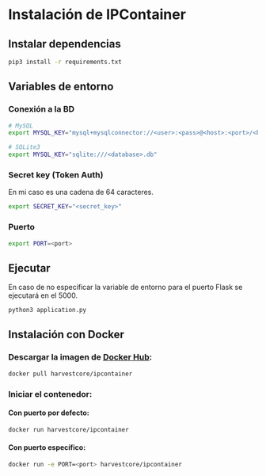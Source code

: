 # Instalación de IPContainer

## Instalar dependencias

```bash
pip3 install -r requirements.txt
```





## Variables de entorno

### Conexión a la BD

```bash
# MySQL
export MYSQL_KEY="mysql+mysqlconnector://<user>:<pass>@<host>:<port>/<bd>"

# SQLite3
export MYSQL_KEY="sqlite:///<database>.db"
```



### Secret key (Token Auth)

En mi caso es una cadena de 64 caracteres.
```bash
export SECRET_KEY="<secret_key>"
```



### Puerto

```bash
export PORT=<port>
```





## Ejecutar

En caso de no especificar la variable de entorno para el puerto Flask se ejecutará en el 5000.
```bash
python3 application.py
```





## Instalación con Docker

### Descargar la imagen de [Docker Hub](https://hub.docker.com/r/harvestcore/ipcontainer/):

```bash
docker pull harvestcore/ipcontainer
```



### Iniciar el contenedor:

#### Con puerto por defecto:

```bash
docker run harvestcore/ipcontainer
```

#### Con puerto específico:

```bash
docker run -e PORT=<port> harvestcore/ipcontainer
```

